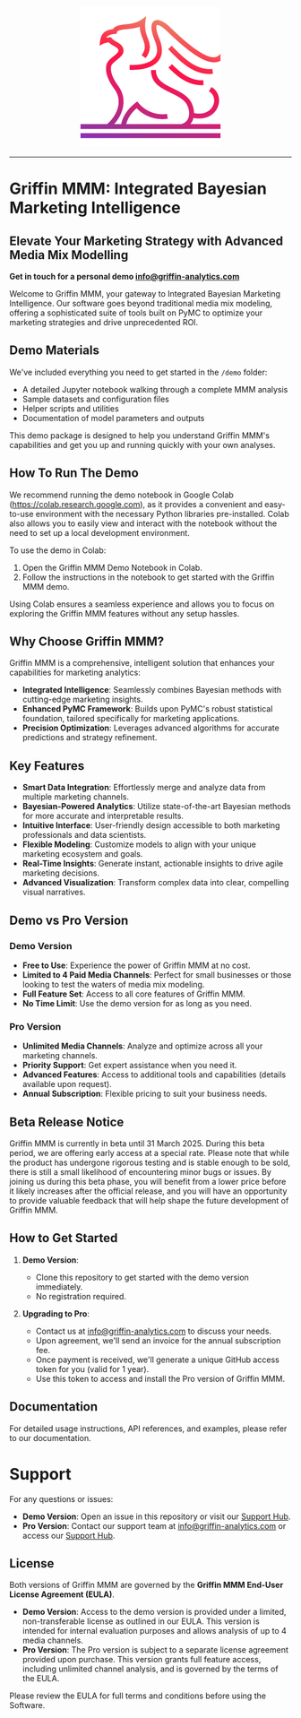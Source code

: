 <p align="center">
  <img src="images/logo.png" alt="Griffin Logo">
</p>

----

# Griffin MMM: Integrated Bayesian Marketing Intelligence

## Elevate Your Marketing Strategy with Advanced Media Mix Modelling

**Get in touch for a personal demo info@griffin-analytics.com**

Welcome to Griffin MMM, your gateway to Integrated Bayesian Marketing Intelligence. Our software goes beyond traditional media mix modeling, offering a sophisticated suite of tools built on PyMC to optimize your marketing strategies and drive unprecedented ROI.

## Demo Materials
We've included everything you need to get started in the `/demo` folder:
- A detailed Jupyter notebook walking through a complete MMM analysis
- Sample datasets and configuration files
- Helper scripts and utilities
- Documentation of model parameters and outputs

This demo package is designed to help you understand Griffin MMM's capabilities and get you up and running quickly with your own analyses.

## How To Run The Demo

We recommend running the demo notebook in Google Colab (https://colab.research.google.com), as it provides a convenient and easy-to-use environment with the necessary Python libraries pre-installed. Colab also allows you to easily view and interact with the notebook without the need to set up a local development environment.

To use the demo in Colab:

1. Open the Griffin MMM Demo Notebook in Colab.
2. Follow the instructions in the notebook to get started with the Griffin MMM demo.

Using Colab ensures a seamless experience and allows you to focus on exploring the Griffin MMM features without any setup hassles.

## Why Choose Griffin MMM?

Griffin MMM is a comprehensive, intelligent solution that enhances your capabilities for marketing analytics:

- **Integrated Intelligence**: Seamlessly combines Bayesian methods with cutting-edge marketing insights.
- **Enhanced PyMC Framework**: Builds upon PyMC's robust statistical foundation, tailored specifically for marketing applications.
- **Precision Optimization**: Leverages advanced algorithms for accurate predictions and strategy refinement.

## Key Features

- **Smart Data Integration**: Effortlessly merge and analyze data from multiple marketing channels.
- **Bayesian-Powered Analytics**: Utilize state-of-the-art Bayesian methods for more accurate and interpretable results.
- **Intuitive Interface**: User-friendly design accessible to both marketing professionals and data scientists.
- **Flexible Modeling**: Customize models to align with your unique marketing ecosystem and goals.
- **Real-Time Insights**: Generate instant, actionable insights to drive agile marketing decisions.
- **Advanced Visualization**: Transform complex data into clear, compelling visual narratives.

## Demo vs Pro Version

### Demo Version

- **Free to Use**: Experience the power of Griffin MMM at no cost.
- **Limited to 4 Paid Media Channels**: Perfect for small businesses or those looking to test the waters of media mix modeling.
- **Full Feature Set**: Access to all core features of Griffin MMM.
- **No Time Limit**: Use the demo version for as long as you need.

### Pro Version

- **Unlimited Media Channels**: Analyze and optimize across all your marketing channels.
- **Priority Support**: Get expert assistance when you need it.
- **Advanced Features**: Access to additional tools and capabilities (details available upon request).
- **Annual Subscription**: Flexible pricing to suit your business needs.

## Beta Release Notice

Griffin MMM is currently in beta until 31 March 2025. During this beta period, we are offering early access at a special rate. Please note that while the product has undergone rigorous testing and is stable enough to be sold, there is still a small likelihood of encountering minor bugs or issues. By joining us during this beta phase, you will benefit from a lower price before it likely increases after the official release, and you will have an opportunity to provide valuable feedback that will help shape the future development of Griffin MMM.

## How to Get Started

1. **Demo Version**: 
   - Clone this repository to get started with the demo version immediately.
   - No registration required.

2. **Upgrading to Pro**:
   - Contact us at info@griffin-analytics.com to discuss your needs.
   - Upon agreement, we'll send an invoice for the annual subscription fee.
   - Once payment is received, we'll generate a unique GitHub access token for you (valid for 1 year).
   - Use this token to access and install the Pro version of Griffin MMM.

## Documentation
For detailed usage instructions, API references, and examples, please refer to our documentation.

# Support
For any questions or issues:

- **Demo Version**: Open an issue in this repository or visit our [Support Hub](https://support.griffin-analytics.com/).
- **Pro Version**: Contact our support team at info@griffin-analytics.com or access our [Support Hub](https://support.griffin-analytics.com/).

## License
Both versions of Griffin MMM are governed by the **Griffin MMM End-User License Agreement (EULA)**.

- **Demo Version**: Access to the demo version is provided under a limited, non-transferable license as outlined in our EULA. This version is intended for internal evaluation purposes and allows analysis of up to 4 media channels.
- **Pro Version**: The Pro version is subject to a separate license agreement provided upon purchase. This version grants full feature access, including unlimited channel analysis, and is governed by the terms of the EULA.

Please review the EULA for full terms and conditions before using the Software.
